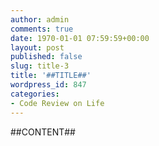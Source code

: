 ```yaml
---
author: admin
comments: true
date: 1970-01-01 07:59:59+00:00
layout: post
published: false
slug: title-3
title: '##TITLE##'
wordpress_id: 847
categories:
- Code Review on Life
---
```


##CONTENT##
